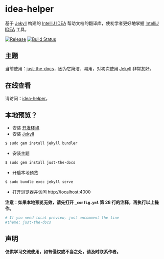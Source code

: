 # idea-helper
基于 [Jekyll][1] 构建的 [IntelliJ IDEA][2] 帮助文档的翻译库，使初学者更好地掌握 [IntelliJ IDEA][2] 工具。

[![Release](https://img.shields.io/github/release/mrzhqiang/idea-helper.svg)](https://github.com/mrzhqiang/idea-helper/releases/latest)
[![Build Status](https://travis-ci.org/mrzhqiang/idea-helper.svg?branch=master)](https://travis-ci.org/mrzhqiang/idea-helper)

## 主题
当前使用：[just-the-docs][3]，因为它简洁、易用，对初次使用 [Jekyll][1] 非常友好。

## 在线查看
请访问：[idea-helper]。

## 本地预览？
- 安装 [开发环境][4]
- 安装 [Jekyll][1]
```bash
$ sudo gem install jekyll bundler
```
- 安装主题
```bash
$ sudo gem install just-the-docs
```
- 开启本地预览
```bash
$ sudo bundle exec jekyll serve
```
- 打开浏览器并访问 [http://localhost:4000](http://localhost:4000)

**注意：如果本地预览无效，请先打开 `_config.yml` 第 28 行的注释，再执行以上操作。**
```yaml
# If you need local preview, just uncomment the line
#theme: just-the-docs
```

## 声明
**仅供学习交流使用，如有侵权或不当之处，请及时联系作者。**

[idea-helper]:https://mrzhqiang.github.io/idea-helper

[1]:https://jekyllrb.com/
[2]:https://www.jetbrains.com/idea/?fromMenu
[3]:https://pmarsceill.github.io/just-the-docs/
[4]:https://jekyllrb.com/docs/installation/